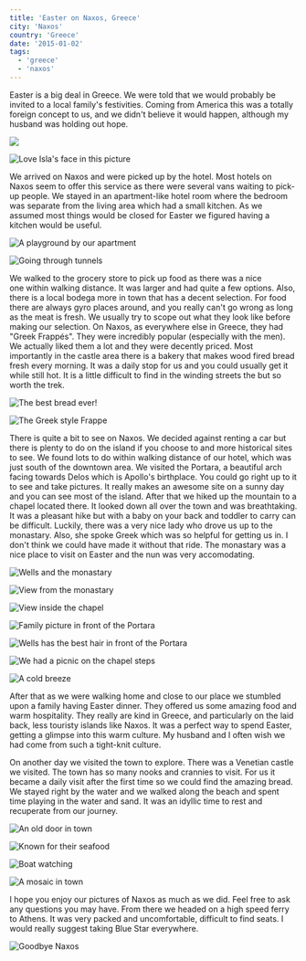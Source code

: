 ```yaml
---
title: 'Easter on Naxos, Greece'
city: 'Naxos'
country: 'Greece'
date: '2015-01-02'
tags:
  - 'greece'
  - 'naxos'
---
```


Easter is a big deal in Greece. We were told that we would probably be invited to a local family's festivities. Coming from America this was a totally foreign concept to us, and we didn't believe it would happen, although my husband was holding out hope.

![ ](images/10357645_10100620112731114_5994488491410993604_o.webp)

![Love Isla's face in this picture](images/10295536_10100620111922734_3899609671944062412_o.webp)

We arrived on Naxos and were picked up by the hotel. Most hotels on Naxos seem to offer this service as there were several vans waiting to pick-up people. We stayed in an apartment-like hotel room where the bedroom was separate from the living area which had a small kitchen. As we assumed most things would be closed for Easter we figured having a kitchen would be useful.

![A playground by our apartment](images/10321725_10100620111573434_22875198582007704_o.webp)

![Going through tunnels](images/10272527_10100620118389774_5631944541598811162_o.webp)

We walked to the grocery store to pick up food as there was a nice one within walking distance. It was larger and had quite a few options. Also, there is a local bodega more in town that has a decent selection. For food there are always gyro places around, and you really can't go wrong as long as the meat is fresh. We usually try to scope out what they look like before making our selection. On Naxos, as everywhere else in Greece, they had "Greek Frappés". They were incredibly popular (especially with the men). We actually liked them a lot and they were decently priced. Most importantly in the castle area there is a bakery that makes wood fired bread fresh every morning. It was a daily stop for us and you could usually get it while still hot. It is a little difficult to find in the winding streets the but so worth the trek.

![The best bread ever!](images/10317582_10100620118813924_7733142544155924154_o.webp)

![The Greek style Frappe](images/10359100_10100620110300984_9048542621364299622_o.webp)

There is quite a bit to see on Naxos. We decided against renting a car but there is plenty to do on the island if you choose to and more historical sites to see. We found lots to do within walking distance of our hotel, which was just south of the downtown area. We visited the Portara, a beautiful arch facing towards Delos which is Apollo's birthplace. You could go right up to it to see and take pictures. It really makes an awesome site on a sunny day and you can see most of the island. After that we hiked up the mountain to a chapel located there. It looked down all over the town and was breathtaking. It was a pleasant hike but with a baby on your back and toddler to carry can be difficult. Luckily, there was a very nice lady who drove us up to the monastary. Also, she spoke Greek which was so helpful for getting us in. I don't think we could have made it without that ride. The monastary was a nice place to visit on Easter and the nun was very accomodating.

![Wells and the monastary](images/10256438_10100620110340904_8485235965200766489_o.webp)

![View from the monastary](images/10355414_10100620119342864_7784672523097716435_o.webp)

![View inside the chapel](images/10431429_10100620112411754_2988300682243149380_o.webp)

![Family picture in front of the Portara ](images/10397158_10100620109986614_4926008802561688554_o.webp)

![Wells has the best hair in front of the Portara](images/10397237_10100620111014554_1914890417168710993_o.webp)

![We had a picnic on the chapel steps](images/10296468_10100620114757054_706616388430398406_o.webp)

![A cold breeze ](images/10382511_10100620114632304_6432021367836251735_o.webp)

[](images/10321725_10100620111573434_22875198582007704_o.webp)After that as we were walking home and close to our place we stumbled upon a family having Easter dinner. They offered us some amazing food and warm hospitality. They really are kind in Greece, and particularly on the laid back, less touristy islands like Naxos. It was a perfect way to spend Easter, getting a glimpse into this warm culture. My husband and I often wish we had come from such a tight-knit culture.[](images/10397237_10100620111014554_1914890417168710993_o.webp)

On another day we visited the town to explore. There was a Venetian castle we visited. The town has so many nooks and crannies to visit. For us it became a daily visit after the first time so we could find the amazing bread. We stayed right by the water and we walked along the beach and spent time playing in the water and sand. It was an idyllic time to rest and recuperate from our journey.

![An old door in town](images/1957935_10100620112386804_9149107284912259958_o.webp)

![Known for their seafood](images/10359131_10100620118519514_2642676217762443903_o.webp)

![Boat watching](images/10333500_10100620116024514_5812403896691062520_o.webp)

![A mosaic in town](images/10271426_10100620119332884_5687406397128964844_o.webp)

I hope you enjoy our pictures of Naxos as much as we did. Feel free to ask any questions you may have. From there we headed on a high speed ferry to Athens. It was very packed and uncomfortable, difficult to find seats. I would really suggest taking Blue Star everywhere.

![Goodbye Naxos](images/10386931_10100620116842874_2987842307444645415_o.webp)
